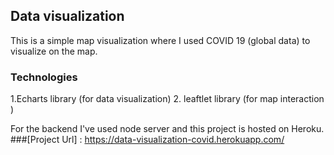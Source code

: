 ## Data visualization

This is a simple map visualization where I used COVID 19 (global data) to visualize on the map.

### Technologies
1.Echarts library (for data visualization)
2. leaftlet library (for map interaction )

For the backend I've used node server and this project is hosted on Heroku.
###[Project Url] : https://data-visualization-covid.herokuapp.com/
